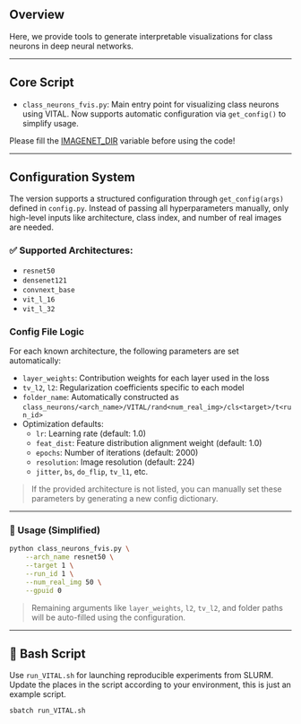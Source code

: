 ## Overview

Here, we provide tools to generate interpretable visualizations for class neurons in deep neural networks. 

---

## Core Script

- `class_neurons_fvis.py`: Main entry point for visualizing class neurons using VITAL. Now supports automatic configuration via `get_config()` to simplify usage.

Please fill the [IMAGENET_DIR](utils/opt_utils.py) variable before using the code!

---

## Configuration System

The version supports a structured configuration through `get_config(args)` defined in `config.py`. Instead of passing all hyperparameters manually, only high-level inputs like architecture, class index, and number of real images are needed.

### ✅ Supported Architectures:
- `resnet50`
- `densenet121`
- `convnext_base`
- `vit_l_16`
- `vit_l_32`

### Config File Logic
For each known architecture, the following parameters are set automatically:
- `layer_weights`: Contribution weights for each layer used in the loss
- `tv_l2`, `l2`: Regularization coefficients specific to each model
- `folder_name`: Automatically constructed as `class_neurons/<arch_name>/VITAL/rand<num_real_img>/cls<target>/t<run_id>`
- Optimization defaults:
  - `lr`: Learning rate (default: 1.0)
  - `feat_dist`: Feature distribution alignment weight (default: 1.0)
  - `epochs`: Number of iterations (default: 2000)
  - `resolution`: Image resolution (default: 224)
  - `jitter`, `bs`, `do_flip`, `tv_l1`, etc.

> If the provided architecture is not listed, you can manually set these parameters by generating a new config dictionary.

---

### 🔧 Usage (Simplified)
```bash
python class_neurons_fvis.py \
    --arch_name resnet50 \
    --target 1 \
    --run_id 1 \
    --num_real_img 50 \
    --gpuid 0
```

> Remaining arguments like `layer_weights`, `l2`, `tv_l2`, and folder paths will be auto-filled using the configuration.

---

## 📂 Bash Script

Use `run_VITAL.sh` for launching reproducible experiments from SLURM. Update the places in the script according to your environment, this is just an example script.

```bash
sbatch run_VITAL.sh
```